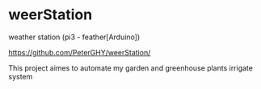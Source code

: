 # weerStation
weather station (pi3 - feather[Arduino])

https://github.com/PeterGHY/weerStation/

This project aimes to automate my garden and greenhouse plants irrigate system

